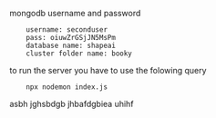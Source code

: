 

mongodb username and password 

        username: seconduser
        pass: oiuwZrGSjJN5MsPm
        database name: shapeai
        cluster folder name: booky


to run the server you have to use the folowing query

        npx nodemon index.js

asbh jghsbdgb jhbafdgbiea uhihf
